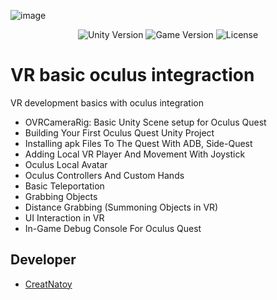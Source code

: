 ![image](https://user-images.githubusercontent.com/76531899/206843411-e6d2786a-aca5-4e3a-b251-2b1cbb3e36b0.png)

<p align="center">
    <img src="https://img.shields.io/badge/Engine-2021.3.1f1-blueviolet" alt="Unity Version">
    <img src="https://img.shields.io/badge/Version-0.1-blue" alt="Game Version">
    <img src="https://img.shields.io/badge/License-None-success" alt="License">
</p>

# VR basic oculus integraction

VR development basics with oculus integration
* OVRCameraRig: Basic Unity Scene setup for Oculus Quest
* Building Your First Oculus Quest Unity Project
* Installing apk Files To The Quest With ADB, Side-Quest
* Adding Local VR Player And Movement With Joystick
* Oculus Local Avatar
* Oculus Controllers And Custom Hands
* Basic Teleportation
* Grabbing Objects
* Distance Grabbing (Summoning Objects in VR)
* UI Interaction in VR
* In-Game Debug Console For Oculus Quest


## Developer

- [CreatNatoy](https://github.com/CreatNatoy)
